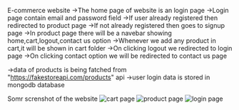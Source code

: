 E-commerce website
->The home page of website is an login page
->Login page contain email and password field
->If user already registered then redirected to product page
->If not already registered then goes to signup page
->In product page there will be a navebar showing home,cart,logout,contact us option
->Whenever we add any product in cart,it will be shown in cart folder
->On clicking logout we redirected to login page
->On clicking contact option we will be redirected to contact us page

->data of products is being fatched from "https://fakestoreapi.com/products" api
->user login data is stored in mongodb database

Somr screnshot of the website
![cart page](https://github.com/01-SumitKumar/xenonstack_ecommerce/assets/136144286/11dccbc1-d759-45b0-9573-58f926165157)
![product page](https://github.com/01-SumitKumar/xenonstack_ecommerce/assets/136144286/ec33cc99-ebec-4630-a675-594f88b360bd)
![login page](https://github.com/01-SumitKumar/xenonstack_ecommerce/assets/136144286/ad582cad-7649-4a08-84b2-0acc73bd6359)


